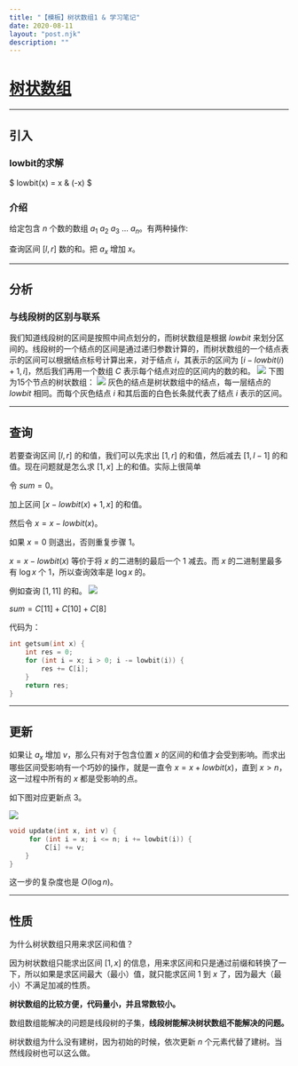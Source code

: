 ```yaml
---
title: "【模板】树状数组1 & 学习笔记"
date: 2020-08-11
layout: "post.njk"
description: ""
---
```


# [树状数组](https://www.jisuanke.com/course/3054/219887)


------------

## 引入
### lowbit的求解
$ lowbit(x) = x \& (-x) $
### 介绍
给定包含 $n$ 个数的数组 $a_1$ $a_2$ $a_3$ $...$ $a_n$。有两种操作:

查询区间 $[l,r]$ 数的和。把 $a_x$ 增加 $x$。


------------

## 分析
### 与线段树的区别与联系
我们知道线段树的区间是按照中间点划分的，而树状数组是根据 $lowbit$ 来划分区间的。线段树的一个结点的区间是通过递归参数计算的，而树状数组的一个结点表示的区间可以根据结点标号计算出来，对于结点 $i$，其表示的区间为 $[i − lowbit(i) + 1, i]$，然后我们再用一个数组 $C$ 表示每个结点对应的区间内的数的和。
![](https://cdn.luogu.com.cn/upload/image_hosting/or8evqp9.png)
下图为15个节点的树状数组：
![](https://res.jisuanke.com/img/upload/20180503/a0d62ec5fe7ada70fb95cea10e943b6642ab1b41.png)
灰色的结点是树状数组中的结点，每一层结点的 $lowbit$ 相同。而每个灰色结点 $i$ 和其后面的白色长条就代表了结点 $i$ 表示的区间。


------------

## 查询
若要查询区间 $[l,r]$ 的和值，我们可以先求出 $[1,r]$ 的和值，然后减去 $[1, l − 1]$ 的和值。现在问题就是怎么求 $[1,x]$ 上的和值。实际上很简单

令 $sum=0$。

加上区间 $[x−lowbit(x)+1,x]$ 的和值。

然后令 $x=x−lowbit(x)$。

如果 $x=0$ 则退出，否则重复步骤 $1$。

$x=x−lowbit(x)$ 等价于将 $x$ 的二进制的最后一个 $1$ 减去。而 $x$ 的二进制里最多有 $\log x$ 个 $1$，所以查询效率是 $\log x$ 的。

例如查询 $[1, 11]$ 的和。
![](https://res.jisuanke.com/img/upload/20180503/f5ade4ca843510e8fc9f981500b376fc1ce550ef.png)

$sum = C[11] + C[10] + C[8]$

代码为：
```cpp
int getsum(int x) {
    int res = 0;
    for (int i = x; i > 0; i -= lowbit(i)) {
        res += C[i];
    }
    return res;
}
```


------------

## 更新
如果让 $a_x$ 增加 $v$，那么只有对于包含位置 $x$ 的区间的和值才会受到影响。而求出哪些区间受影响有一个巧妙的操作，就是一直令 $x=x+lowbit(x)$，直到 $x>n$，这一过程中所有的 $x$ 都是受影响的点。

如下图对应更新点 $3$。

![](https://res.jisuanke.com/img/upload/20180503/db1dcf2ff84726de93498535d268bac30632da8e.png)

```cpp
void update(int x, int v) {
     for (int i = x; i <= n; i += lowbit(i)) {
         C[i] += v;
    }
}
```

这一步的复杂度也是 $O(\log n)$。


------------
## 性质
为什么树状数组只用来求区间和值？

因为树状数组只能求出区间 $[1,x]$ 的信息，用来求区间和只是通过前缀和转换了一下，所以如果是求区间最大（最小）值，就只能求区间 $1$ 到 $x$ 了，因为最大（最小）不满足加减的性质。

**树状数组的比较方便，代码量小，并且常数较小。**

数组数组能解决的问题是线段树的子集，**线段树能解决树状数组不能解决的问题。**

树状数组为什么没有建树，因为初始的时候，依次更新 $n$ 个元素代替了建树。当然线段树也可以这么做。